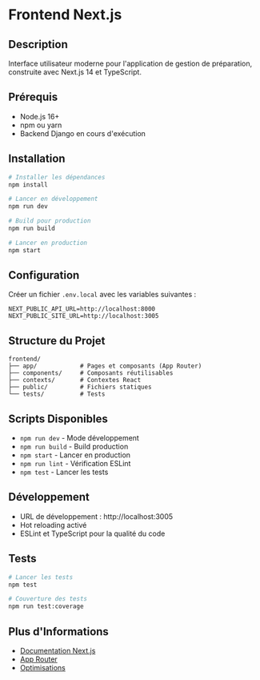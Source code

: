 # Frontend Next.js

## Description
Interface utilisateur moderne pour l'application de gestion de préparation, construite avec Next.js 14 et TypeScript.

## Prérequis
- Node.js 16+
- npm ou yarn
- Backend Django en cours d'exécution

## Installation

```bash
# Installer les dépendances
npm install

# Lancer en développement
npm run dev

# Build pour production
npm run build

# Lancer en production
npm start
```

## Configuration
Créer un fichier `.env.local` avec les variables suivantes :
```env
NEXT_PUBLIC_API_URL=http://localhost:8000
NEXT_PUBLIC_SITE_URL=http://localhost:3005
```

## Structure du Projet
```
frontend/
├── app/            # Pages et composants (App Router)
├── components/     # Composants réutilisables
├── contexts/       # Contextes React
├── public/         # Fichiers statiques
└── tests/          # Tests
```

## Scripts Disponibles
- `npm run dev` - Mode développement
- `npm run build` - Build production
- `npm start` - Lancer en production
- `npm run lint` - Vérification ESLint
- `npm test` - Lancer les tests

## Développement
- URL de développement : http://localhost:3005
- Hot reloading activé
- ESLint et TypeScript pour la qualité du code

## Tests
```bash
# Lancer les tests
npm test

# Couverture des tests
npm run test:coverage
```

## Plus d'Informations
- [Documentation Next.js](https://nextjs.org/docs)
- [App Router](https://nextjs.org/docs/app)
- [Optimisations](https://nextjs.org/docs/app/building-your-application/optimizing)
